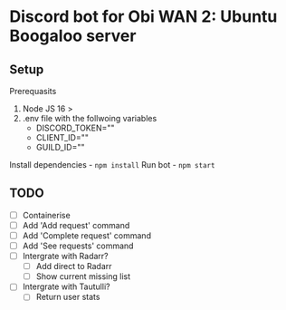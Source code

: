 # Discord bot for Obi WAN 2: Ubuntu Boogaloo server

## Setup

Prerequasits

1. Node JS 16 >
2. .env file with the follwoing variables
    - DISCORD_TOKEN=""
    - CLIENT_ID=""
    - GUILD_ID=""

Install dependencies - `npm install`
Run bot - `npm start`

## TODO

- [ ] Containerise
- [ ] Add 'Add request' command
- [ ] Add 'Complete request' command
- [ ] Add 'See requests' command
- [ ] Intergrate with Radarr?
  - [ ] Add direct to Radarr
  - [ ] Show current missing list
- [ ] Intergrate with Tautulli?
  - [ ] Return user stats

